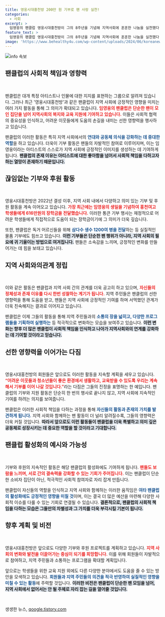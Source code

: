 ```yaml
---
title: 영웅시대홍천방 200만 원 기부로 팬 사랑 실천!
categories:
  - 사회
excerpt: >
  임영웅의 팬클럽 영웅시대홍천방이 그의 8주년을 기념해 지역사회에 훈훈한 나눔을 실천했다. 장학금 616만원, 독거 어르신 생수 기부 등 선한 영향력이 주목받고 있다.
feature_text: >
  임영웅의 팬클럽 영웅시대홍천방이 그의 8주년을 기념해 지역사회에 훈훈한 나눔을 실천했다. 장학금 616만원, 독거 어르신 생수 기부 등 선한 영향력이 주목받고 있다.
image: 'https://www.behealthy4u.com/wp-content/uploads/2024/06/koreanews.jpg'
---
```


<p><img src="https://www.behealthy4u.com/wp-content/uploads/2024/06/koreanews.jpg" alt="info 속보" /></p>

<h2 data-ke-size="size26">팬클럽의 사회적 책임과 영향력</h2>

<p data-ke-size="size16">&nbsp;</p> 

<p data-ke-size="size16">팬클럽은 대개 특정 아티스트나 인물에 대한 지지를 표현하는 그룹으로 알려져 있습니다. 그러나 최근 '영웅시대홍천방'과 같은 팬클럽이 지역 사회에 긍정적인 영향을 미치는 여러 가지 활동을 통해 그 의미가 확대되고 있습니다. <b><span style="color: #ee2323;">임영웅의 팬클럽은 단순한 팬이 모인 집단을 넘어 지역사회의 복지와 교육 지원에 기여하고 있습니다.</span></b> 이들은 사회적 협력의 중요성을 인식하고, 어려운 이웃들에게 도움의 손길을 내미는 선한 영향력을 행사하고 있습니다.</p>

<p data-ke-size="size16">팬클럽의 이러한 활동은 특히 지역 사회에서의 <b><span style="color: #1a5490;">연대와 공동체 의식을 강화하는 데 중대한 역할</span></b>을 하고 있습니다. 더욱이 기부 활동은 팬들의 자발적인 참여로 이루어지며, 이는 임영웅이라는 아티스트의 스스로가 지역 사회에 긍정적인 이미지를 생성하는 데 기여하게 됩니다. <b><span style="background-color: #21538527;">팬클럽의 존재 이유는 아티스트에 대한 좋아함을 넘어서 사회적 책임을 다하고자 하는 열망이 존재하기 때문입니다.</span></b></p>

<h2 data-ke-size="size26">끊임없는 기부와 후원 활동</h2>

<p data-ke-size="size16">&nbsp;</p> 

<p data-ke-size="size16">영웅시대홍천방은 2022년 결성 이후, 지역 사회 내에서 다양하고 의미 있는 기부 및 후원 활동을 계속 이어오고 있습니다. <b><span style="color: #ee2323;">가장 최근에는 임영웅의 생일을 기념하여 홍천여고 학생들에게 616만원의 장학금을 전달했습니다.</span></b> 이러한 통큰 기부 행사는 재정적으로 어려운 학생들에게 직접적으로 도움이 되는 장학금이기에 그 의미가 더욱 깊습니다.</p>

<p data-ke-size="size16">또한, 팬클럽은 독거 어르신들을 위해 <b><span style="color: #1a5490;">삼다수 생수 1200여 병을 전달</span></b>하는 등 실질적인 물품 기부에도 힘쓰고 있습니다. <b><span style="background-color: #21538527;">이런 기부들은 단순한 팬 행위가 아니라, 지역 사회의 필요에 귀 기울이는 방법으로 여겨집니다.</span></b> 팬들은 소속감을 느끼며, 긍정적인 변화를 만들어가는 데 힘을 보태고 있습니다.</p>

<h2 data-ke-size="size26">지역 사회와의관계 정립</h2>

<p data-ke-size="size16">&nbsp;</p> 

<p data-ke-size="size16">이와 같은 활동은 팬클럽과 지역 사회 간의 관계를 더욱 공고히 하고 있으며, <b><span style="color: #ee2323;">자신들의 정체성과 존재 이유를 다시 한번 성찰하는 계기가 됩니다.</span></b> 지역 주민들은 팬클럽의 선한 영향력을 통해 도움을 받고, 팬들은 지역 사회에 긍정적인 기여를 하며 서먹했던 관계가 더욱 친숙해지는 결과로 이어지고 있습니다.</p>

<p data-ke-size="size16">팬클럽은 이제 그들의 활동을 통해 지역 주민들과의 <b><span style="color: #1a5490;">소통의 장을 넓히고, 다양한 프로그램들을 기획하여 실행하는</span></b> 등 적극적으로 변화하는 모습을 보여주고 있습니다. <b><span style="background-color: #21538527;">이런 변화는 향후 더 많은 팬클럽이 사회적 책임을 인식하고 나아가 지역사회와의 연계를 강화하는 데 기여할 것이라고 믿습니다.</span></b></p>

<h2 data-ke-size="size26">선한 영향력을 이어가는 다짐</h2>

<p data-ke-size="size16">&nbsp;</p> 

<p data-ke-size="size16">영웅시대홍천방의 회원들은 앞으로도 이러한 활동을 지속할 계획을 세우고 있습니다. <b><span style="color: #ee2323;">“어려운 이웃들과 청소년들이 좋은 환경에서 생활하고, 교육받을 수 있도록 우리는 계속해서 기부를 이어 나갈 것입니다.”</span></b>라는 다짐은 그들의 진정을 표명하는 한 예입니다. 팬클럽의 기부와 지원 활동은 단순히 한 번의 행사로 끝나지 않고, 지역 사회에 지속적인 기여를 하려는 의지를 보여줍니다.</p>

<p data-ke-size="size16">팬클럽은 이러한 사회적 책임을 다하는 과정을 통해 <b><span style="color: #1a5490;">자신들의 활동과 존재의 가치를 발견하게 됩니다.</span></b> 지역 사회와 함께하는 팬 활동이 더 널리 알려질수록, 그들의 영향력은 더욱 커질 것입니다. <b><span style="background-color: #21538527;">따라서 앞으로도 이런 활동들이 팬클럽을 더욱 특별하고 의미 깊은 공동체로 성장시키는 데 중요한 역할을 할 것이라고 기대합니다.</span></b></p>

<h2 data-ke-size="size26">팬클럽 활성화의 예시와 가능성</h2>

<p data-ke-size="size16">&nbsp;</p> 

<p data-ke-size="size16">기부와 후원의 지속적인 활동은 해당 팬클럽의 활성화에도 기여하게 됩니다. <b><span style="color: #ee2323;">팬들도 보람을 느끼며, 서로 간의 결속력을 강화할 수 있는 기회가 주어집니다.</span></b> 이는 팬클럽이 단순한 소비자 집단이 아닌, 적극적인 사회적 참여자로 자리 잡게 만듭니다.</p>

<p data-ke-size="size16">팬클럽이 자신들의 역할을 인식하고 지역 사회와 함께하는 이러한 움직임은 <b><span style="color: #1a5490;">여타 팬클럽의 활성화에도 긍정적인 영향을 미칠 것</span></b>이며, 이는 결국 더 많은 예산을 마련해 다양한 사회적 이슈를 다룰 수 있는 기회로 연결될 수 있습니다. <b><span style="background-color: #21538527;">결론적으로, 팬클럽의 사회적 책임을 다하는 모습은 그들만의 차별성과 그 가치를 더욱 부각시킬 기본이 됩니다.</span></b></p>

<h2 data-ke-size="size26">향후 계획 및 비전</h2>

<p data-ke-size="size16">&nbsp;</p> 

<p data-ke-size="size16">영웅시대홍천방은 앞으로도 다양한 기부와 후원 프로젝트를 계획하고 있습니다. <b><span style="color: #ee2323;">지역 사회의 변화와 발전을 이끌어가는 중심이 되기를 희망합니다.</span></b> 이를 위해 회원들이 자발적으로 참여하고, 지역 주민들과 소통하는 프로그램을 확대할 계획입니다.</p>

<p data-ke-size="size16">앞으로는 학생들을 위한 교육 지원 외에도 다른 다양한 분야에서도 도움을 줄 수 있는 방안을 모색하고 있습니다. <b><span style="color: #1a5490;">회원들과 지역 주민들의 의견을 적극 반영하여 실질적인 영향을 미칠 수 있는 활동</span></b>에 주력할 것입니다. <b><span style="background-color: #21538527;">이러한 비전은 팬클럽이 단순한 팬 모임을 넘어, 지역 사회에서 없어서는 안 될 주체로 자리 잡는 길을 열어줄 것입니다.</span></b></p>

<p data-ke-size="size16">&nbsp;</p> 
생생한 뉴스, <a href="https://qoogle.tistory.com" rel="dofollow">qoogle.tistory.com</a>


